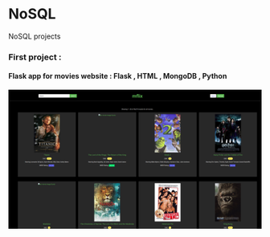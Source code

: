# NoSQL
NoSQL projects 


### First project  : 
#### Flask app for movies website : Flask , HTML , MongoDB , Python ####

![GitHub Logo](https://github.com/kasamoh/NoSQL/blob/master/mflix.png)
